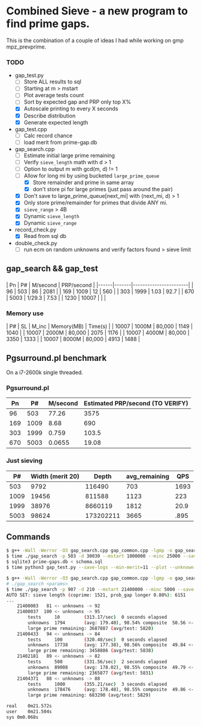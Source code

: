 # Combined Sieve - a new program to find prime gaps.

This is the combination of a couple of ideas I had while working on gmp mpz\_prevprime.

### TODO

* gap\_test.py
  * [ ] Store ALL results to sql
  * [ ] Starting at m > mstart
  * [ ] Plot average tests count
  * [ ] Sort by expected gap and PRP only top X%
  * [x] Autoscale printing to every X seconds
  * [x] Describe distribution
  * [x] Generate expected length
* gap\_test.cpp
  * [ ] Calc record chance
  * [ ] load merit from prime-gap.db
* gap\_search.cpp
  * [ ] Estimate initial large prime remaining
  * [ ] Verify `sieve_length` math with d > 1
  * [ ] Option to output m with gcd(m, d) != 1
  * [ ] Allow for long mi by using bucketed `large_prime_queue`
    * [x] Store remainder and prime in same array
    * [x] don't store pi for large primes (just pass around the pair)
  * [x] Don't save to large\_prime\_queue[next\_mi] with (next\_mi, d) > 1
  * [x] Only store prime/remainder for primes that divide ANY mi.
  * [x] `sieve_range` > 4B
  * [x] Dynamic `sieve_length`
  * [x] Dynamic `sieve_range`
* record\_check.py
  * [x] Read from sql db
* double\_check.py
  * [ ] run ecm on random unknowns and verify factors found > sieve limit

## gap\_search && gap\_test

###

| Pn   | P#    | M/second | PRP/second |
|------|-------|-----------------------|
| 96   | 503   | 86       | 2081       |
| 169  | 1009  | 12       | 560        |
| 303  | 1999  | 1.03     | 92.7       |
| 670  | 5003  | 1/29.3   | 7.53       |
| 1230 | 10007 |          |            |

### Memory use

| P#    | SL    | M\_inc   | Memory(MB) | Time(s) |
| 10007 | 1000M | 80,000   | 1149       | 1040    |
| 10007 | 2000M | 80,000   | 2075       | 1176    |
| 10007 | 4000M | 80,000   | 3350       | 1333    |
| 10007 | 8000M | 80,000   | 4913       | 1488    |


## Pgsurround.pl benchmark
On a i7-2600k single threaded.

### Pgsurround.pl

| Pn   | P#    | M/second      | Estimated PRP/second (TO VERIFY) |
|------|-------|---------------|----------------------------------|
| 96   | 503   | 77.26         | 3575                             |
| 169  | 1009  | 8.68          | 690                              |
| 303  | 1999  | 0.759         | 103.5                            |
| 670  | 5003  | 0.0655        | 19.08                            |

### Just sieving

|  P#   | Width (merit 20)  | Depth     | avg\_remaining | QPS  |
|-------|-------------------|-----------|----------------|------|
| 503   | 9792              | 116490    | 703            | 1693 |
| 1009  | 19456             | 811588    | 1123           | 223  |
| 1999  | 38976             | 8660119   | 1812           | 20.9 |
| 5003  | 98624             | 173202211 | 3665           | .895 |


## Commands

```bash
$ g++ -Wall -Werror -O3 gap_search.cpp gap_common.cpp -lgmp -o gap_search
$ time ./gap_search -p 503 -d 30030 --mstart 1000000 --minc 25000 --save-unknowns --sieve-only --sieve-range 10000
$ sqlite3 prime-gaps.db < schema.sql
$ time python3 gap_test.py --save-logs --min-merit=11 --plot --unknown-filename 1000000_503_30030_25000_s3181_l10000M.txt
```

```bash
$ g++ -Wall -Werror -O3 gap_search.cpp gap_common.cpp -lgmp -o gap_search
# ./gap_search <params>
$ time ./gap_search -p 907 -d 210 --mstart 21400000 --minc 5000 --save-unknowns --sieve-only --sieve-range 1000
AUTO SET: sieve length (coprime: 1521, prob_gap longer 0.80%): 6151
...
	21400003   81 <- unknowns -> 92
	21400037  100 <- unknowns -> 95
	    tests     10         (313.17/sec)  0 seconds elapsed
	    unknowns  1794       (avg: 179.40), 98.54% composite  50.56 <- % -> 49.44%
	    large prime remaining: 3687887 (avg/test: 5820)
	21400433   94 <- unknowns -> 84
	    tests     100        (320.48/sec)  0 seconds elapsed
	    unknowns  17738      (avg: 177.38), 98.56% composite  49.84 <- % -> 50.16%
	    large prime remaining: 3458886 (avg/test: 5838)
	21402181   89 <- unknowns -> 82
	    tests     500        (331.56/sec)  2 seconds elapsed
	    unknowns  89008      (avg: 178.02), 98.55% composite  49.79 <- % -> 50.21%
	    large prime remaining: 2365877 (avg/test: 5831)
	21404371   88 <- unknowns -> 88
	    tests     1000       (355.21/sec)  3 seconds elapsed
	    unknowns  178476     (avg: 178.48), 98.55% composite  49.86 <- % -> 50.14%
	    large prime remaining: 683290 (avg/test: 5829)

real	0m21.572s
user	0m21.504s
sys	0m0.068s
```
